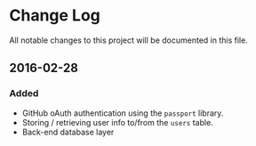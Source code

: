 # Change Log

All notable changes to this project will be documented in this file.

## 2016-02-28

### Added

- GitHub oAuth authentication using the `passport` library.
- Storing / retrieving user info to/from the `users` table.
- Back-end database layer
